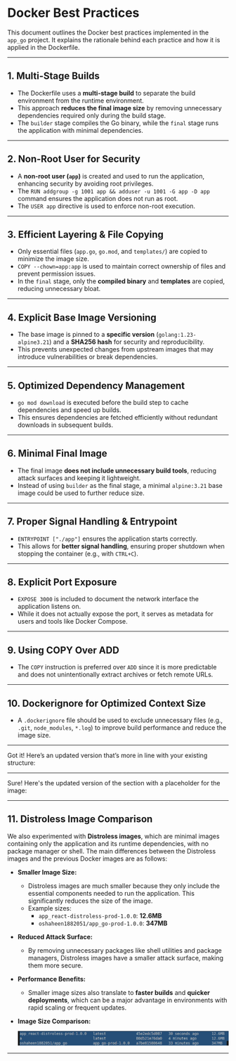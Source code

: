 # Docker Best Practices

This document outlines the Docker best practices implemented in the `app_go` project. It explains the rationale behind each practice and how it is applied in the Dockerfile.

---

## 1. Multi-Stage Builds

- The Dockerfile uses a **multi-stage build** to separate the build environment from the runtime environment.
- This approach **reduces the final image size** by removing unnecessary dependencies required only during the build stage.
- The `builder` stage compiles the Go binary, while the `final` stage runs the application with minimal dependencies.

---

## 2. Non-Root User for Security

- A **non-root user (`app`)** is created and used to run the application, enhancing security by avoiding root privileges.
- The `RUN addgroup -g 1001 app && adduser -u 1001 -G app -D app` command ensures the application does not run as root.
- The `USER app` directive is used to enforce non-root execution.

---

## 3. Efficient Layering & File Copying

- Only essential files (`app.go`, `go.mod`, and `templates/`) are copied to minimize the image size.
- `COPY --chown=app:app` is used to maintain correct ownership of files and prevent permission issues.
- In the `final` stage, only the **compiled binary** and **templates** are copied, reducing unnecessary bloat.

---

## 4. Explicit Base Image Versioning

- The base image is pinned to a **specific version** (`golang:1.23-alpine3.21`) and a **SHA256 hash** for security and reproducibility.
- This prevents unexpected changes from upstream images that may introduce vulnerabilities or break dependencies.

---

## 5. Optimized Dependency Management

- `go mod download` is executed before the build step to cache dependencies and speed up builds.
- This ensures dependencies are fetched efficiently without redundant downloads in subsequent builds.

---

## 6. Minimal Final Image

- The final image **does not include unnecessary build tools**, reducing attack surfaces and keeping it lightweight.
- Instead of using `builder` as the final stage, a minimal `alpine:3.21` base image could be used to further reduce size.

---

## 7. Proper Signal Handling & Entrypoint

- `ENTRYPOINT ["./app"]` ensures the application starts correctly.
- This allows for **better signal handling**, ensuring proper shutdown when stopping the container (e.g., with `CTRL+C`).

---

## 8. Explicit Port Exposure

- `EXPOSE 3000` is included to document the network interface the application listens on.
- While it does not actually expose the port, it serves as metadata for users and tools like Docker Compose.

---

## 9. Using COPY Over ADD

- The `COPY` instruction is preferred over `ADD` since it is more predictable and does not unintentionally extract archives or fetch remote URLs.

---

## 10. Dockerignore for Optimized Context Size

- A `.dockerignore` file should be used to exclude unnecessary files (e.g., `.git`, `node_modules`, `*.log`) to improve build performance and reduce the image size.

---

Got it! Here’s an updated version that’s more in line with your existing structure:

---

Sure! Here's the updated version of the section with a placeholder for the image:

---

## 11. Distroless Image Comparison

We also experimented with **Distroless images**, which are minimal images containing only the application and its runtime dependencies, with no package manager or shell. The main differences between the Distroless images and the previous Docker images are as follows:

- **Smaller Image Size:**
  - Distroless images are much smaller because they only include the essential components needed to run the application. This significantly reduces the size of the image.
  - Example sizes:
    - `app_react-distroless-prod-1.0.0`: **12.6MB**
    - `oshaheen1882051/app_go-prod-1.0.0`: **347MB**

- **Reduced Attack Surface:**
  - By removing unnecessary packages like shell utilities and package managers, Distroless images have a smaller attack surface, making them more secure.

- **Performance Benefits:**
  - Smaller image sizes also translate to **faster builds** and **quicker deployments**, which can be a major advantage in environments with rapid scaling or frequent updates.

- **Image Size Comparison:**

   ![Image Size Comparison](comparison.png)  

---
